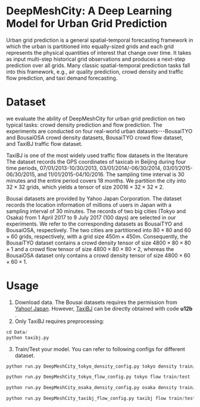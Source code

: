 # DeepMeshCity: A Deep Learning Model for Urban Grid Prediction
Urban grid prediction is a general spatial-temporal forecasting framework in which the urban is partitioned into equally-sized grids and each grid represents the physical quantities of interest that change over time. It takes as input multi-step historical grid observations and produces a next-step prediction over all grids. Many classic spatial-temporal prediction tasks fall into this framework, e.g., air quality prediction, crowd density and traffic flow prediction, and taxi demand forecasting.

# Dataset
we evaluate the ability of DeepMeshCity for urban grid prediction on two typical tasks: crowd density prediction and flow prediction. The experiments are conducted on four real-world urban datasets---BousaiTYO and BousaiOSA crowd density datasets, BousaiTYO crowd flow dataset, and TaxiBJ traffic flow dataset.

TaxiBJ is one of the most widely used traffic flow datasets in the literature The dataset records the GPS coordinates of taxicab in Beijing during four time periods,  07/01/2013-10/30/2013, 03/01/2014/-06/30/2014, 03/01/2015-06/30/2015, and 11/01/2015-04/10/2016. The sampling time interval is 30 minutes and the entire period covers 18 months. We partition the city into $32 \times 32$ grids, which yields a tensor of size $20016 \times 32 \times 32 \times 2$.

Bousai datasets are provided by Yahoo Japan Corporation. The dataset records the location information of millions of users in Japan with a sampling interval of 30 minutes. The records of two big cities (Tokyo and Osaka) from 1 April 2017 to 9 July 2017 (100 days) are selected in our experiments. We refer to the corresponding datasets as BousaiTYO and BousaiOSA, respectively. The two cities are partitioned into $80 \times 80$ and $60 \times 60$ grids, respectively, with a grid size $450\text{m} \times 450\text{m}$. Consequently, the BousaiTYO dataset contains a crowd density tensor of size $4800 \times 80 \times 80 \times 1$ and a crowd flow tensor of size $4800 \times 80 \times 80 \times 2$, whereas the BousaiOSA dataset only contains a crowd density tensor of size $4800 \times 60 \times 60 \times 1$. 
# Usage
1. Download data. The Bousai datasets requires the permission from [ Yahoo! Japan](https://github.com/deepkashiwa20/DeepCrowd). However, [TaxiBJ](https://pan.baidu.com/s/1tGQRs5b4kXVkWpwo3WtoBA) can be directly obtained with code **u12b** .
2. Only TaxiBJ requires preprocessing:

```python
cd Data/
python taxibj.py
```
3. Train/Test your model. You can refer to following configs for different dataset. 
```python
python run.py DeepMeshCity_tokyo_density_config.py tokyo density train/test

python run.py DeepMeshCity_tokyo_flow_config.py tokyo flow train/test

python run.py DeepMeshCity_osaka_density_config.py osaka density train/test

python run.py DeepMeshCity_taxibj_flow_config.py taxibj flow train/test
```
